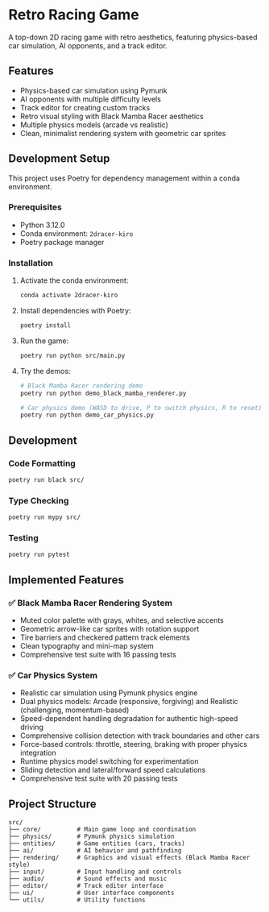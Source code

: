 # Retro Racing Game

A top-down 2D racing game with retro aesthetics, featuring physics-based car simulation, AI opponents, and a track editor.

## Features

- Physics-based car simulation using Pymunk
- AI opponents with multiple difficulty levels  
- Track editor for creating custom tracks
- Retro visual styling with Black Mamba Racer aesthetics
- Multiple physics models (arcade vs realistic)
- Clean, minimalist rendering system with geometric car sprites

## Development Setup

This project uses Poetry for dependency management within a conda environment.

### Prerequisites

- Python 3.12.0
- Conda environment: `2dracer-kiro`
- Poetry package manager

### Installation

1. Activate the conda environment:
   ```bash
   conda activate 2dracer-kiro
   ```

2. Install dependencies with Poetry:
   ```bash
   poetry install
   ```

3. Run the game:
   ```bash
   poetry run python src/main.py
   ```

4. Try the demos:
   ```bash
   # Black Mamba Racer rendering demo
   poetry run python demo_black_mamba_renderer.py
   
   # Car physics demo (WASD to drive, P to switch physics, R to reset)
   poetry run python demo_car_physics.py
   ```

## Development

### Code Formatting
```bash
poetry run black src/
```

### Type Checking
```bash
poetry run mypy src/
```

### Testing
```bash
poetry run pytest
```

## Implemented Features

### ✅ Black Mamba Racer Rendering System
- Muted color palette with grays, whites, and selective accents
- Geometric arrow-like car sprites with rotation support
- Tire barriers and checkered pattern track elements
- Clean typography and mini-map system
- Comprehensive test suite with 16 passing tests

### ✅ Car Physics System
- Realistic car simulation using Pymunk physics engine
- Dual physics models: Arcade (responsive, forgiving) and Realistic (challenging, momentum-based)
- Speed-dependent handling degradation for authentic high-speed driving
- Comprehensive collision detection with track boundaries and other cars
- Force-based controls: throttle, steering, braking with proper physics integration
- Runtime physics model switching for experimentation
- Sliding detection and lateral/forward speed calculations
- Comprehensive test suite with 20 passing tests

## Project Structure

```
src/
├── core/          # Main game loop and coordination
├── physics/       # Pymunk physics simulation
├── entities/      # Game entities (cars, tracks)
├── ai/            # AI behavior and pathfinding
├── rendering/     # Graphics and visual effects (Black Mamba Racer style)
├── input/         # Input handling and controls
├── audio/         # Sound effects and music
├── editor/        # Track editor interface
├── ui/            # User interface components
└── utils/         # Utility functions
```